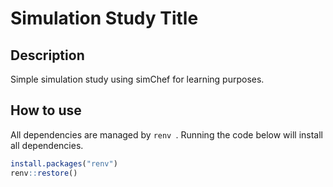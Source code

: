 # Simulation Study Title

## Description

Simple simulation study using simChef for learning purposes.

## How to use

All dependencies are managed by `renv `. Running the code below will install all dependencies.
``` r
install.packages("renv")
renv::restore()
```
